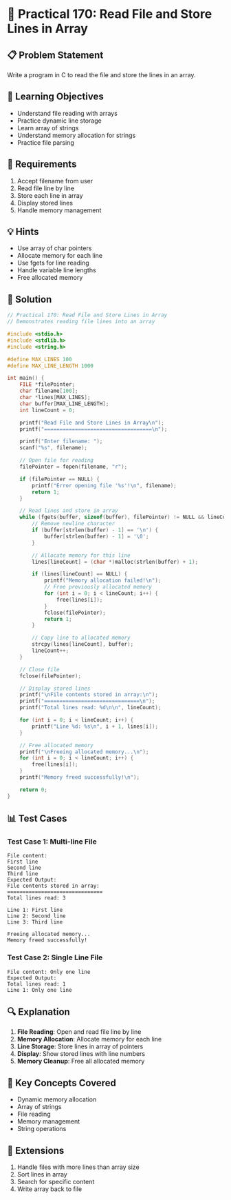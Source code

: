 # 🎯 Practical 170: Read File and Store Lines in Array

## 📋 Problem Statement

Write a program in C to read the file and store the lines in an array.

## 🎯 Learning Objectives

- Understand file reading with arrays
- Practice dynamic line storage
- Learn array of strings
- Understand memory allocation for strings
- Practice file parsing

## 📝 Requirements

1. Accept filename from user
2. Read file line by line
3. Store each line in array
4. Display stored lines
5. Handle memory management

## 💡 Hints

- Use array of char pointers
- Allocate memory for each line
- Use fgets for line reading
- Handle variable line lengths
- Free allocated memory

## 🔧 Solution

```c
// Practical 170: Read File and Store Lines in Array
// Demonstrates reading file lines into an array

#include <stdio.h>
#include <stdlib.h>
#include <string.h>

#define MAX_LINES 100
#define MAX_LINE_LENGTH 1000

int main() {
    FILE *filePointer;
    char filename[100];
    char *lines[MAX_LINES];
    char buffer[MAX_LINE_LENGTH];
    int lineCount = 0;

    printf("Read File and Store Lines in Array\n");
    printf("===================================\n");

    printf("Enter filename: ");
    scanf("%s", filename);

    // Open file for reading
    filePointer = fopen(filename, "r");

    if (filePointer == NULL) {
        printf("Error opening file '%s'!\n", filename);
        return 1;
    }

    // Read lines and store in array
    while (fgets(buffer, sizeof(buffer), filePointer) != NULL && lineCount < MAX_LINES) {
        // Remove newline character
        if (buffer[strlen(buffer) - 1] == '\n') {
            buffer[strlen(buffer) - 1] = '\0';
        }

        // Allocate memory for this line
        lines[lineCount] = (char *)malloc(strlen(buffer) + 1);

        if (lines[lineCount] == NULL) {
            printf("Memory allocation failed!\n");
            // Free previously allocated memory
            for (int i = 0; i < lineCount; i++) {
                free(lines[i]);
            }
            fclose(filePointer);
            return 1;
        }

        // Copy line to allocated memory
        strcpy(lines[lineCount], buffer);
        lineCount++;
    }

    // Close file
    fclose(filePointer);

    // Display stored lines
    printf("\nFile contents stored in array:\n");
    printf("===============================\n");
    printf("Total lines read: %d\n\n", lineCount);

    for (int i = 0; i < lineCount; i++) {
        printf("Line %d: %s\n", i + 1, lines[i]);
    }

    // Free allocated memory
    printf("\nFreeing allocated memory...\n");
    for (int i = 0; i < lineCount; i++) {
        free(lines[i]);
    }
    printf("Memory freed successfully!\n");

    return 0;
}
```

## 📊 Test Cases

### Test Case 1: Multi-line File
```
File content:
First line
Second line
Third line
Expected Output:
File contents stored in array:
===============================
Total lines read: 3

Line 1: First line
Line 2: Second line
Line 3: Third line

Freeing allocated memory...
Memory freed successfully!
```

### Test Case 2: Single Line File
```
File content: Only one line
Expected Output:
Total lines read: 1
Line 1: Only one line
```

## 🔍 Explanation

1. **File Reading**: Open and read file line by line
2. **Memory Allocation**: Allocate memory for each line
3. **Line Storage**: Store lines in array of pointers
4. **Display**: Show stored lines with line numbers
5. **Memory Cleanup**: Free all allocated memory

## 🎯 Key Concepts Covered

- Dynamic memory allocation
- Array of strings
- File reading
- Memory management
- String operations

## 🚀 Extensions

1. Handle files with more lines than array size
2. Sort lines in array
3. Search for specific content
4. Write array back to file
